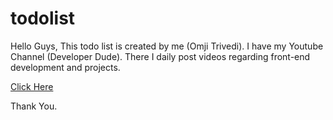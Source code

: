 # todolist

Hello Guys, This todo list is created by me (Omji Trivedi).
I have my Youtube Channel (Developer Dude). There I daily post videos regarding front-end development and projects.

<a href='https://devloper-dude.github.io/todolist/tindex.html'>Click Here</a>

Thank You.
